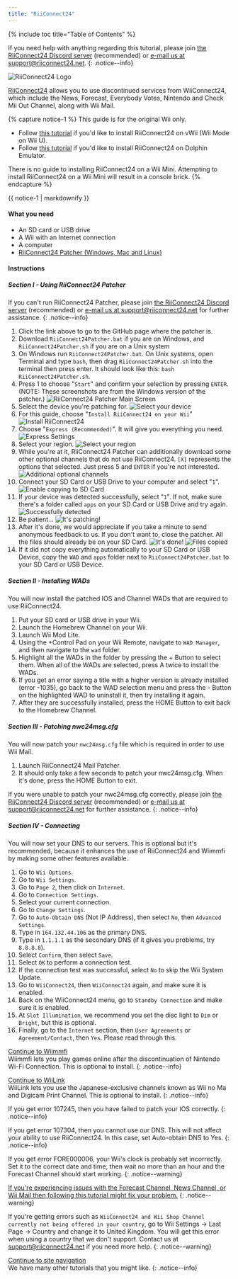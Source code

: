 ```yaml
---
title: "RiiConnect24"
---
```


{% include toc title="Table of Contents" %}

If you need help with anything regarding this tutorial, please join [the RiiConnect24 Discord server](https://discord.gg/rc24) (recommended) or [e-mail us at support@riiconnect24.net](mailto:support@riiconnect24.net).
{: .notice--info}

![RiiConnect24 Logo](/images/WiiRC24Logo.jpg)

[RiiConnect24](https://rc24.xyz/) allows you to use discontinued services from WiiConnect24, which include the News, Forecast, Everybody Votes, Nintendo and Check Mii Out Channel, along with Wii Mail.

{% capture notice-1 %}
This guide is for the original Wii only.

- Follow [this tutorial](riiconnect24-vwii) if you'd like to install RiiConnect24 on vWii (Wii Mode on Wii U).
- Follow [this tutorial](riiconnect24-dolphin) if you'd like to install RiiConnect24 on Dolphin Emulator.

There is no guide to installing RiiConnect24 on a Wii Mini. Attempting to install RiiConnect24 on a Wii Mini will result in a console brick.
{% endcapture %}

<div class="notice--warning">{{ notice-1 | markdownify }}</div>

#### What you need

* An SD card or USB drive
* A Wii with an Internet connection
* A computer
* [RiiConnect24 Patcher (Windows, Mac and Linux)](https://github.com/RiiConnect24/RiiConnect24-Patcher/releases)

#### Instructions

##### Section I - Using RiiConnect24 Patcher

If you can't run RiiConnect24 Patcher, please join [the RiiConnect24 Discord server](https://discord.gg/rc24) (recommended) or [e-mail us at support@riiconnect24.net](mailto:support@riiconnect24.net) for further assistance.
{: .notice--info}

1. Click the link above to go to the GitHub page where the patcher is.
2. Download `RiiConnect24Patcher.bat` if you are on Windows, and `RiiConnect24Patcher.sh` if you are on a Unix system
3. On Windows run `RiiConnect24Patcher.bat`. On Unix systems, open Terminal and type `bash`, then drag `RiiConnect24Patcher.sh` into the terminal then press enter. It should look like this: `bash RiiConnect24Patcher.sh`.
4. Press 1 to choose "`Start`" and confirm your selection by pressing `ENTER`. (NOTE: These screenshots are from the Windows version of the patcher.) ![RiiConnect24 Patcher Main Screen](/images/RC24_Patcher/1.JPG)
5. Select the device you're patching for. ![Select your device](/images/RC24_Patcher/2.JPG)
6. For this guide, choose "`Install RiiConnect24 on your Wii`" ![Install RiiConnect24](/images/RC24_Patcher/3.JPG)
7. Choose "`Express (Recommended)`". It will give you everything you need. ![Express Settings](/images/RC24_Patcher/4.JPG)
8. Select your region. ![Select your region](/images/RC24_Patcher/5.JPG)
9. While you're at it, RiiConnect24 Patcher can additionally download some other optional channels that do not use RiiConnect24. `[X]` represents the options that selected. Just press 5 and `ENTER` if you're not interested. ![Additional optional channels](/images/RC24_Patcher/6.JPG)
10. Connect your SD Card or USB Drive to your computer and select "`1`". ![Enable copying to SD Card](/images/RC24_Patcher/7.JPG)
11. If your device was detected successfully, select "`1`". If not, make sure there's a folder called `apps` on your SD Card or USB Drive and try again. ![Successfully detected](/images/RC24_Patcher/8.JPG)
12. Be patient... ![It's patching!](/images/RC24_Patcher/9.JPG)
13. After it's done, we would appreciate if you take a minute to send anonymous feedback to us.  If you don't want to, close the patcher. All the files should already be on your SD Card. ![It's done!](/images/RC24_Patcher/10.JPG) ![Files copied](/images/RC24_Patcher/11.PNG)
14. If it did not copy everything automatically to your SD Card or USB Device, copy the `WAD` and `apps` folder next to `RiiConnect24Patcher.bat` to your SD Card or USB Device.

##### Section II - Installing WADs

You will now install the patched IOS and Channel WADs that are required to use RiiConnect24.

1. Put your SD card or USB drive in your Wii.
2. Launch the Homebrew Channel on your Wii.
3. Launch Wii Mod Lite.
4. Using the +Control Pad on your Wii Remote, navigate to `WAD Manager`, and then navigate to the `wad` folder.
5. Highlight all the WADs in the folder by pressing the + Button to select them. When all of the WADs are selected, press A twice to install the WADs.
6. If you get an error saying a title with a higher version is already installed (error -1035), go back to the WAD selection menu and press the - Button on the highlighted WAD to uninstall it, then try installing it again.
7. After they are successfully installed, press the HOME Button to exit back to the Homebrew Channel.

##### Section III - Patching nwc24msg.cfg

You will now patch your `nwc24msg.cfg` file which is required in order to use Wii Mail.

1. Launch RiiConnect24 Mail Patcher.
2. It should only take a few seconds to patch your nwc24msg.cfg. When it's done, press the HOME Button to exit.

If you were unable to patch your nwc24msg.cfg correctly, please join [the RiiConnect24 Discord server](https://discord.gg/rc24) (recommended) or [e-mail us at support@riiconnect24.net](mailto:support@riiconnect24.net) for further assistance.
{: .notice--info}

##### Section IV - Connecting

You will now set your DNS to our servers. This is optional but it's recommended, because it enhances the use of RiiConnect24 and Wiimmfi by making some other features available.

1. Go to `Wii Options`.
2. Go to `Wii Settings`.
3. Go to `Page 2`, then click on `Internet`.
4. Go to `Connection Settings`.
5. Select your current connection.
6. Go to `Change Settings`.
7. Go to `Auto-Obtain DNS` (Not IP Address), then select `No`, then `Advanced Settings`.
8. Type in `164.132.44.106` as the primary DNS.
9. Type in `1.1.1.1` as the secondary DNS (if it gives you problems, try `8.8.8.8`).
10. Select `Confirm`, then select `Save`.
11. Select `OK` to perform a connection test.
12. If the connection test was successful, select `No` to skip the Wii System Update.
13. Go to `WiiConnect24`, then `WiiConnect24` again, and make sure it is enabled.
14. Back on the WiiConnect24 menu, go to `Standby Connection` and make sure it is enabled.
15. At `Slot Illumination`, we recommend you set the disc light to `Dim` or `Bright`, but this is optional.
16. Finally, go to the `Internet` section, then `User Agreements` or `Agreement/Contact`, then `Yes`. Please read through this.


[Continue to Wiimmfi](wiimmfi)<br> Wiimmfi lets you play games online after the discontinuation of Nintendo Wi-Fi Connection. This is optional to install.
{: .notice--info}

[Continue to WiiLink](wiilink)<br> WiiLink lets you use the Japanese-exclusive channels known as Wii no Ma and Digicam Print Channel. This is optional to install.
{: .notice--info}

If you get error 107245, then you have failed to patch your IOS correctly.
{: .notice--info}

If you get error 107304, then you cannot use our DNS. This will not affect your ability to use RiiConnect24. In this case, set Auto-obtain DNS to Yes.
{: .notice--info}

If you get error FORE000006, your Wii's clock is probably set incorrectly. Set it to the correct date and time, then wait no more than an hour and the Forecast Channel should start working.
{: .notice--warning}

[If you're experiencing issues with the Forecast Channel, News Channel, or Wii Mail then following this tutorial might fix your problem.](deleting-vffs)
{: .notice--warning}

If you're getting errors such as `WiiConnect24 and Wii Shop Channel currently not being offered in your country`, go to Wii Settings -> Last Page -> Country and change it to United Kingdom. You will get this error when using a country that we don't support. Contact us at [support@riiconnect24.net](mailto:support@riiconnect24.net) if you need more help.
{: .notice--warning}

[Continue to site navigation](site-navigation)<br> We have many other tutorials that you might like.
{: .notice--info}
